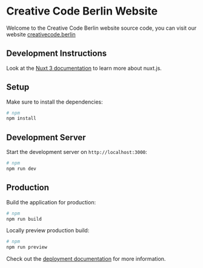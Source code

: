 # Creative Code Berlin Website


Welcome to the Creative Code Berlin website source code, you can visit our website [creativecode.berlin](http://creativecode.berlin)


## Development Instructions


Look at the [Nuxt 3 documentation](https://nuxt.com/docs/getting-started/introduction) to learn more about nuxt.js.

## Setup

Make sure to install the dependencies:

```bash
# npm
npm install
```

## Development Server

Start the development server on `http://localhost:3000`:

```bash
# npm
npm run dev
```

## Production

Build the application for production:

```bash
# npm
npm run build
```

Locally preview production build:

```bash
# npm
npm run preview
```

Check out the [deployment documentation](https://nuxt.com/docs/getting-started/deployment) for more information.
